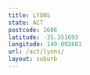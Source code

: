 ```yaml
---
title: LYONS
state: ACT
postcode: 2606
latitude: -35.351693
longitude: 149.092601
url: /act/lyons/
layout: suburb
---
```

